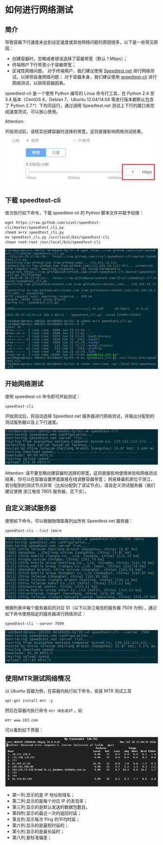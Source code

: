 # 如何进行网络测试

## 简介

导致容器下行速度未达到设定速度或其他网络问题的原因很多，以下是一些常见原因：

* 创建容器时，忽略或者错误选择了容器带宽（默认 1 Mbps）；
* 终端用户下行带宽小于容器带宽；
* 区域性网络问题。
对于终端用户，我们建议使用 [Speedtest.net](http://www.speedtest.net/) 进行网络测试，以排除自身网络问题； 
对于容器本身，我们建议使用 [speedtest-cli](https://github.com/sivel/speedtest-cli) 进行网络测试，以排除容器因素。

speedtest-cli 是一个使用 Python 编写的 Linux 命令行工具，在 Python 2.4 至 3.4 版本（CentOS 6、Debian 7、Ubuntu 12.04/14.04 等发行版本都默认包含了 Python 2.7.*）下均可运行，通过调用 Speedtest.net 测试上下行的接口来完成速度测试，可以放心使用。

<span>Attention:</span><div class="alertContent">开始测试前，请核实创建容器时选择的带宽，这将直接影响网络测试结果。![](../image/网络测试-容器带宽.png)</div>


## 下载 speedtest-cli
依次执行如下命令，下载 speedtest-cli 的 Python 脚本文件并赋予权限：

	wget https://raw.github.com/sivel/speedtest-cli/master/speedtest_cli.py
	chmod a+rx speedtest_cli.py
	mv speedtest_cli.py /usr/local/bin/speedtest-cli
	chown root:root /usr/local/bin/speedtest-cli

![](../image/网络测试-下载speedtest-cli.png)

## 开始网络测试
使用 speedtest-cli 命令即可开始测试：

	speedtest-cli

开始测试后，将自动选择 Speedtest.net 服务器进行网络测试，并输出分配到的测试服务器以及上下行速度。

![](../image/网络测试-开始网络测试.png)

<span>Attention:</span>
请不要忽略创建容器时选择的带宽，这将直接影响使用体验和网络测试结果，你可以在容器设置界面直接在线调整容器带宽；
网易蜂巢机房位于浙江，若分配到的测试节点异常（比如分配到了深证节点)，请自定义测试服务器（我们建议使用 浙江电信 7905 服务器，见下文）。

## 自定义测试服务器
使用如下命令，可以根据物理距离列出所有 Speedtest.net 服务器：

	speedtest-cli --list |more

![](../image/网络测试-serverlist.png)

根据列表中每个服务器前的对应 ID（以下以浙江电信的服务器 7509 为例），通过如下命令使用指定的服务器进行网络测试：

	speedtest-cli --server 7509

![](../image/网络测试-指定服务器.png)

## 使用MTR测试网络情况
以 Ubuntu 容器为例，在容器内执行如下命令，安装 MTR 测试工具

	apt-get install mtr -y

然后在容器内执行命令 <code>mtr 域名或IP</code> ，如

	mtr www.163.com

可以看到如下界面：

![](../image/网络测试-mtr.png)

* 第一列:显示的是 IP 地址和域名；
* 第二列:显示的是每个对应 IP 的丢包率；
* 第三列:显示的是默认发送的数据包数目。
* 第四列:显示的最近一次的返回时延；
* 第五列:显示每次 Ping 的平均时延；
* 第六列:显示的是最短时延的；
* 第七列:显示的是最长延时；
* 第八列:是标准偏差；